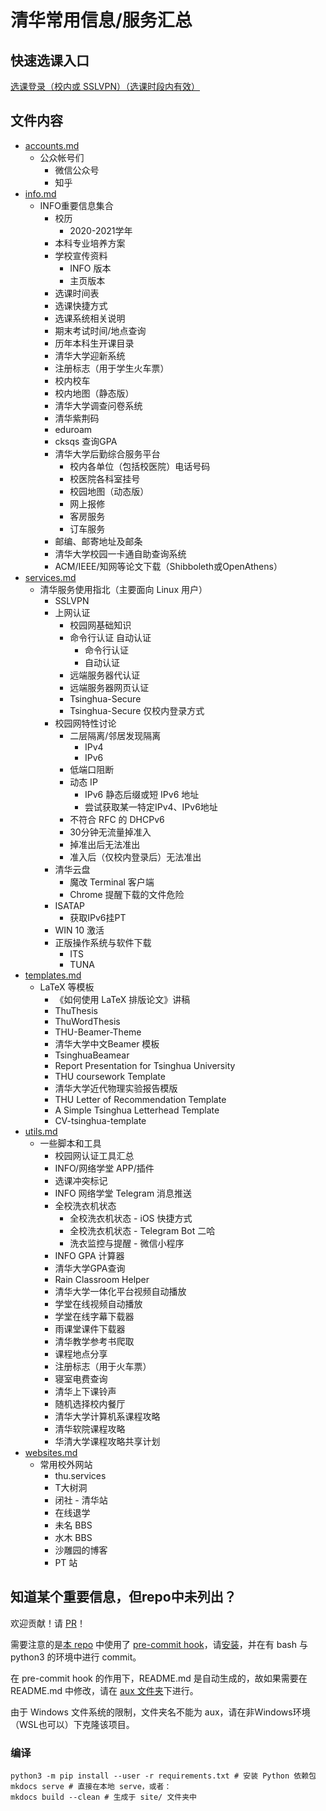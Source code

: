# 清华常用信息/服务汇总

## 快速选课入口

[选课登录（校内或 SSLVPN）（选课时段内有效）](http://zhjwxk.cic.tsinghua.edu.cn/xklogin.do)

## 文件内容
- [accounts.md](accounts.md)
    - 公众帐号们
        - 微信公众号
        - 知乎
- [info.md](info.md)
    - INFO重要信息集合
        - 校历
            - 2020-2021学年 
        - 本科专业培养方案
        - 学校宣传资料
            - INFO 版本
            - 主页版本
        - 选课时间表
        - 选课快捷方式
        - 选课系统相关说明
        - 期末考试时间/地点查询
        - 历年本科生开课目录
        - 清华大学迎新系统
        - 注册标志（用于学生火车票）
        - 校内校车
        - 校内地图（静态版）
        - 清华大学调查问卷系统
        - 清华紫荆码
        - eduroam
        - cksqs 查询GPA
        - 清华大学后勤综合服务平台
            - 校内各单位（包括校医院）电话号码
            - 校医院各科室挂号
            - 校园地图（动态版）
            - 网上报修
            - 客房服务
            - 订车服务
        - 邮编、邮寄地址及邮条
        - 清华大学校园一卡通自助查询系统
        - ACM/IEEE/知网等论文下载（Shibboleth或OpenAthens）
- [services.md](services.md)
    - 清华服务使用指北（主要面向 Linux 用户）
        - SSLVPN
        - 上网认证
            - 校园网基础知识
            - 命令行认证 自动认证
                - 命令行认证
                - 自动认证
            - 远端服务器代认证
            - 远端服务器网页认证
            - Tsinghua-Secure
            - Tsinghua-Secure 仅校内登录方式
        - 校园网特性讨论
            - 二层隔离/邻居发现隔离
                - IPv4
                - IPv6
            - 低端口阻断
            - 动态 IP
                - IPv6 静态后缀或短 IPv6 地址
                - 尝试获取某一特定IPv4、IPv6地址
            - 不符合 RFC 的 DHCPv6
            - 30分钟无流量掉准入
            - 掉准出后无法准出
            - 准入后（仅校内登录后）无法准出
        - 清华云盘
            - 魔改 Terminal 客户端
            - Chrome 提醒下载的文件危险
        - ISATAP 
            - 获取IPv6挂PT
        - WIN 10 激活
        - 正版操作系统与软件下载
            - ITS
            - TUNA
- [templates.md](templates.md)
    - LaTeX 等模板
        - 《如何使用 LaTeX 排版论文》讲稿
        - ThuThesis
        - ThuWordThesis
        - THU-Beamer-Theme
        - 清华大学中文Beamer 模板
        - TsinghuaBeamear
        - Report Presentation for Tsinghua University
        - THU coursework Template
        - 清华大学近代物理实验报告模版
        - THU Letter of Recommendation Template
        - A Simple Tsinghua Letterhead Template
        - CV-tsinghua-template
- [utils.md](utils.md)
    - 一些脚本和工具
        - 校园网认证工具汇总
        - INFO/网络学堂 APP/插件
        - 选课冲突标记
        - INFO 网络学堂 Telegram 消息推送
        - 全校洗衣机状态
            - 全校洗衣机状态 - iOS 快捷方式
            - 全校洗衣机状态 - Telegram Bot 二哈
            - 洗衣监控与提醒 - 微信小程序
        - INFO GPA 计算器
        - 清华大学GPA查询
        - Rain Classroom Helper
        - 清华大学一体化平台视频自动播放
        - 学堂在线视频自动播放
        - 学堂在线字幕下载器
        - 雨课堂课件下载器
        - 清华教学参考书爬取
        - 课程地点分享
        - 注册标志（用于火车票）
        - 寝室电费查询
        - 清华上下课铃声
        - 随机选择校内餐厅
        - 清华大学计算机系课程攻略
        - 清华软院课程攻略
        - 华清大学课程攻略共享计划
- [websites.md](websites.md)
    - 常用校外网站
        - thu.services
        - T大树洞
        - 闭社 - 清华站
        - 在线退学
        - 未名 BBS
        - 水木 BBS
        - 沙雕园的博客
        - PT 站

## 知道某个重要信息，但repo中未列出？

欢迎贡献！请 [PR](https://github.com/ZenithalHourlyRate/thuservices/pulls)！

需要注意的是[本 repo](https://github.com/ZenithalHourlyRate/thuservices) 中使用了 [pre-commit hook](https://github.com/ZenithalHourlyRate/thuservices/blob/master/pre-commit)，请[安装](https://git-scm.com/book/zh/v2/%E8%87%AA%E5%AE%9A%E4%B9%89-Git-Git-%E9%92%A9%E5%AD%90)，并在有 bash 与 python3 的环境中进行 commit。

在 pre-commit hook 的作用下，README.md 是自动生成的，故如果需要在 README.md 中修改，请在 [aux 文件夹](https://github.com/ZenithalHourlyRate/thuservices/tree/master/aux)下进行。

由于 Windows 文件系统的限制，文件夹名不能为 aux，请在非Windows环境（WSL也可以）下克隆该项目。

### 编译

```
python3 -m pip install --user -r requirements.txt # 安装 Python 依赖包
mkdocs serve # 直接在本地 serve，或者：
mkdocs build --clean # 生成于 site/ 文件夹中
```
